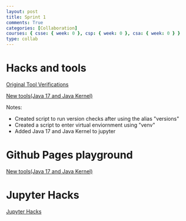```yaml
---
layout: post
title: Sprint 1
comments: True
categories: [Collaboration]
courses: { csse: { week: 0 }, csp: { week: 0 }, csa: { week: 0 } }
type: collab
---
```


# Hacks and tools

[Original Tool Verifications](https://imaad08.github.io/studentcsa/verify/)

[New tools(Java 17 and Java Kernel)](https://imaad08.github.io/studentcsa/newtools/)

Notes:
- Created script to run version checks after using the alias "versions"
- Created a script to enter virtual enviornment using "venv"
- Added Java 17 and Java Kernel to jupyter


# Github Pages playground
 [New tools(Java 17 and Java Kernel)](https://imaad08.github.io/studentcsa/pagesplayground/)

 # Jupyter Hacks
 [Jupyter Hacks](https://imaad08.github.io/studentcsa/jupyterhacks/)